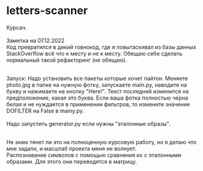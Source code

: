 # letters-scanner

Курсач.<br/><br/>
Заметка на 07.12.2022<br/>
Код превратился в дикий говнокод, где я повытаскивал из базы данных StackOverflow всё что к месту и не к месту. Обещаю себе сделать нормальный такой рефакторинг (не обещаю).<br/><br/>

Запуск: Надо установить все пакеты которые хочет пайтон. Меняете photo.jpg в папке на нужную фотку, запускаете main.py, наводите на букву и нажимаете на кнопку "Here!". Текст последней изменится на предположение, какая это буква. Если ваша фотка полностью черна белая и не нуждается в применении фильтров, то измените значение DOFILTER на False в mainy.py.<br/><br/>
Надо запустить generator.py если нужны "эталонные образы".<br/><br/>

Не знаю тянет ли это на полноценную курсовую работу, но я делаю что мне задали, и масштаб проекта меня не волнует.<br/>
Распознавание символов с помощью сравнения их с эталонными образами. Для этого они переводятся в матрицу.<br/>